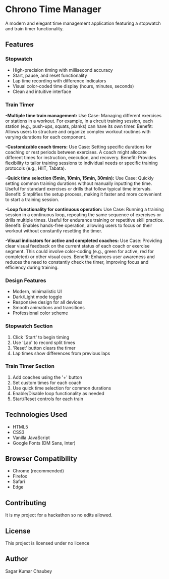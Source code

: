 # Chrono Time Manager

A modern and elegant time management application featuring a stopwatch and train timer functionality.

## Features

### Stopwatch
- High-precision timing with millisecond accuracy
- Start, pause, and reset functionality
- Lap time recording with difference indicators
- Visual color-coded time display (hours, minutes, seconds)
- Clean and intuitive interface

### Train Timer
**-Multiple time train management:**
Use Case: Managing different exercises or stations in a workout. For example, in a circuit training session, each station (e.g., push-ups, squats, planks) can have its own timer.
Benefit: Allows users to structure and organize complex workout routines with varying durations for each component.

**-Customizable coach timers:**
Use Case: Setting specific durations for coaching or rest periods between exercises. A coach might allocate different times for instruction, execution, and recovery.
Benefit: Provides flexibility to tailor training sessions to individual needs or specific training protocols (e.g., HIIT, Tabata).

**-Quick time selection (5min, 10min, 15min, 30min):**
Use Case: Quickly setting common training durations without manually inputting the time. Useful for standard exercises or drills that follow typical time intervals.
Benefit: Simplifies the setup process, making it faster and more convenient to start a training session.

**-Loop functionality for continuous operation:**
Use Case: Running a training session in a continuous loop, repeating the same sequence of exercises or drills multiple times. Useful for endurance training or repetitive skill practice.
Benefit: Enables hands-free operation, allowing users to focus on their workout without constantly resetting the timer.

**-Visual indicators for active and completed coaches:**
Use Case: Providing clear visual feedback on the current status of each coach or exercise segment. This could involve color-coding (e.g., green for active, red for completed) or other visual cues.
Benefit: Enhances user awareness and reduces the need to constantly check the timer, improving focus and efficiency during training.

### Design Features
- Modern, minimalistic UI
- Dark/Light mode toggle
- Responsive design for all devices
- Smooth animations and transitions
- Professional color scheme

### Stopwatch Section
1. Click 'Start' to begin timing
2. Use 'Lap' to record split times
3. 'Reset' button clears the timer
4. Lap times show differences from previous laps

### Train Timer Section
1. Add coaches using the '+' button
2. Set custom times for each coach
3. Use quick time selection for common durations
4. Enable/Disable loop functionality as needed
5. Start/Reset controls for each train

## Technologies Used
- HTML5
- CSS3
- Vanilla JavaScript
- Google Fonts (DM Sans, Inter)

## Browser Compatibility
- Chrome (recommended)
- Firefox
- Safari
- Edge

## Contributing
It is my project for a hackathon so no edits allowed.

## License
This project is licensed under no licence

## Author
Sagar Kumar Chaubey